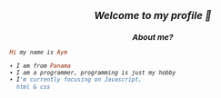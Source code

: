 <h2 align="center"><i><small>Welcome to my profile 👀</h2>
<h3 align="center">About me?</h3>

```rb
Hi my name is Aym

• I am from Panama
• I am a programmer, programming is just my hobby
• I'm currently focusing on Javascript,
  html & css
```
